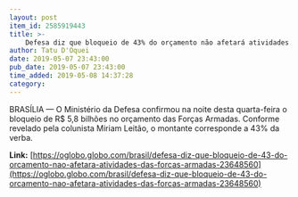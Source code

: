 ```yaml
---
layout: post
item_id: 2585919443
title: >-
    Defesa diz que bloqueio de 43% do orçamento não afetará atividades das Forças Armadas
author: Tatu D'Oquei
date: 2019-05-07 23:43:00
pub_date: 2019-05-07 23:43:00
time_added: 2019-05-08 14:37:28
category: 
---
```


BRASÍLIA — O Ministério da Defesa confirmou na noite desta quarta-feira o bloqueio de R$ 5,8 bilhões no orçamento das Forças Armadas. Conforme revelado pela colunista Miriam Leitão, o montante corresponde a 43% da verba.

**Link:** [https://oglobo.globo.com/brasil/defesa-diz-que-bloqueio-de-43-do-orcamento-nao-afetara-atividades-das-forcas-armadas-23648560](https://oglobo.globo.com/brasil/defesa-diz-que-bloqueio-de-43-do-orcamento-nao-afetara-atividades-das-forcas-armadas-23648560)

